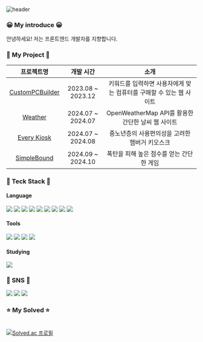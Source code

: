 ![header](https://capsule-render.vercel.app/api?type=waving&color=0:833ab4,100:fd1d1d&height=200&text=Welcome!!&desc=CYI3's%20GitHub&fontColor=ffffff&fontSize=60&fontAlignY=30&descAlign=60&descAlignY=45)

### 😀 My introduce 😀
안녕하세요! 저는 프론트엔드 개발자를 지향합니다. <br>

### 💾 My Project 💾 ###
| 프로젝트명 | 개발 시간 | 소개 | 
| :----------------------: | :----------------------: |  :----------------------: |
| <a href="https://github.com/bin778/CustomPCBuilder">CustomPCBuilder</a> | 2023.08 ~ 2023.12 | 키워드를 입력하면 사용자에게 맞는 컴퓨터를 구매할 수 있는 웹 사이트 |
| <a href="https://github.com/bin778/Weather">Weather</a> | 2024.07 ~ 2024.07 | OpenWeatherMap API를 활용한 간단한 날씨 웹 사이트 |
| <a href="https://github.com/bin778/every_kiosk">Every Kiosk</a> | 2024.07 ~ 2024.08 | 중노년층의 사용편의성을 고려한 햄버거 키오스크 |
| <a href="https://github.com/bin778/SimpleBound">SimpleBound</a> | 2024.09 ~ 2024.10 | 폭탄을 피해 높은 점수를 얻는 간단한 게임 |

### 🔨 Teck Stack 🔨
#### Language
<p>
  <img src="https://img.shields.io/badge/html5-E34F26?style=for-the-badge&logo=html5&logoColor=white">
  <img src="https://img.shields.io/badge/css3-1572B6?style=for-the-badge&logo=css3&logoColor=white">
  <img src="https://img.shields.io/badge/javascript-F7DF1E?style=for-the-badge&logo=javascript&logoColor=black">
  <img src="https://img.shields.io/badge/react-61DAFB?style=for-the-badge&logo=react&logoColor=black">
  <img src="https://img.shields.io/badge/React Native-61DAFB?style=for-the-badge&logo=React&logoColor=black"/>
  <img src="https://img.shields.io/badge/node.js-339933?style=for-the-badge&logo=Node.js&logoColor=white">
  <img src="https://img.shields.io/badge/python-3776AB?style=for-the-badge&logo=python&logoColor=white">
  <img src="https://img.shields.io/badge/mysql-4479A1?style=for-the-badge&logo=mysql&logoColor=white">
  <img src="https://img.shields.io/badge/typescript-3178C6?style=for-the-badge&logo=typescript&logoColor=white"/>
</p>

#### Tools
<p>
  <img src="https://img.shields.io/badge/github-181717?style=for-the-badge&logo=github&logoColor=white"> 
  <img src="https://img.shields.io/badge/django-092E20?style=for-the-badge&logo=django&logoColor=white"> 
  <img src="https://img.shields.io/badge/Visual%20Studio%20Code-0078d7.svg?style=for-the-badge&logo=visual-studio-code&logoColor=white">
  <img src="https://img.shields.io/badge/amazonaws-232F3E?style=for-the-badge&logo=amazonaws&logoColor=white">
</p>

#### Studying
<p>
  <img src="https://img.shields.io/badge/tailwindcss-38B2AC?style=for-the-badge&logo=tailwindcss&logoColor=white"/>
</p>

### 📧 SNS 📧
<p>
  <a href="mailto:bin778@naver.com"><img src="https://img.shields.io/badge/naver-03C75A?style=for-the-badge&logo=naver&logoColor=white&link=mailto:bin778@naver.com"></a>
  <a href="mailto:young8bin@gmail.com"><img src="https://img.shields.io/badge/Gmail-D14836?style=for-the-badge&logo=Gmail&logoColor=white&link=mailto:young8bin@gmail.com"></a>
  <a href="https://www.instagram.com/youngbin.ch/"><img src="https://img.shields.io/badge/instagram-E4405F?style=for-the-badge&logo=instagram&logoColor=white&link=https://www.instagram.com/youngbin.ch/"></a>
</p>

### ⭐ My Solved ⭐
<br> [![Solved.ac 프로필](http://mazassumnida.wtf/api/v2/generate_badge?boj=bin778)](https://solved.ac/bin778)
